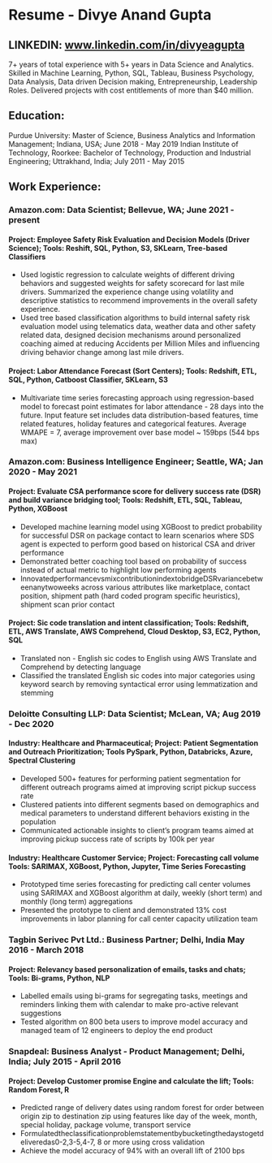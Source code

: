 # Resume - Divye Anand Gupta

## LINKEDIN: www.linkedin.com/in/divyeagupta

7+ years of total experience with 5+ years in Data Science and Analytics. Skilled in Machine Learning, Python, SQL, Tableau, Business Psychology, Data Analysis, Data driven Decision making, Entrepreneurship, Leadership Roles. Delivered projects with cost entitlements of more than $40 million.

## Education:
Purdue University: Master of Science, Business Analytics and Information Management; Indiana, USA; June 2018 - May 2019
Indian Institute of Technology, Roorkee: Bachelor of Technology, Production and Industrial Engineering; Uttrakhand, India; July 2011 - May 2015

## Work Experience:
### Amazon.com: Data Scientist; Bellevue, WA; June 2021 - present
#### Project: Employee Safety Risk Evaluation and Decision Models (Driver Science); Tools: Reshift, SQL, Python, S3, SKLearn, Tree-based Classifiers
* Used logistic regression to calculate weights of different driving behaviors and suggested weights for safety scorecard for last mile drivers. Summarized the experience change using volatility and descriptive statistics to recommend improvements in the overall safety experience.
* Used tree based classification algorithms to build internal safety risk evaluation model using telematics data, weather data and other safety related data, designed decision mechanisms around personalized coaching aimed at reducing Accidents per Million Miles and influencing driving behavior change among last mile drivers.

#### Project: Labor Attendance Forecast (Sort Centers); Tools: Redshift, ETL, SQL, Python, Catboost Classifier, SKLearn, S3
* Multivariate time series forecasting approach using regression-based model to forecast point estimates for labor attendance - 28 days into the future. Input feature set includes data distribution-based features, time related features, holiday features and categorical features. Average WMAPE = 7, average improvement over base model ~ 159bps (544 bps max)

### Amazon.com: Business Intelligence Engineer; Seattle, WA; Jan 2020 - May 2021
#### Project: Evaluate CSA performance score for delivery success rate (DSR) and build variance bridging tool; Tools: Redshift, ETL, SQL, Tableau, Python, XGBoost
* Developed machine learning model using XGBoost to predict probability for successful DSR on package contact to learn scenarios where SDS agent is expected to perform good based on historical CSA and driver performance
* Demonstrated better coaching tool based on probability of success instead of actual metric to highlight low performing agents
* InnovatedperformancevsmixcontributionindextobridgeDSRvariancebetweenanytwoweeks across various attributes like marketplace, contact position, shipment path (hard coded program specific heuristics), shipment scan prior contact
#### Project: Sic code translation and intent classification; Tools: Redshift, ETL, AWS Translate, AWS Comprehend, Cloud Desktop, S3, EC2, Python, SQL
* Translated non - English sic codes to English using AWS Translate and Comprehend by detecting language
* Classified the translated English sic codes into major categories using keyword search by removing syntactical error using lemmatization and stemming

### Deloitte Consulting LLP: Data Scientist; McLean, VA; Aug 2019 - Dec 2020
#### Industry: Healthcare and Pharmaceutical; Project: Patient Segmentation and Outreach Prioritization; Tools PySpark, Python, Databricks, Azure, Spectral Clustering
* Developed 500+ features for performing patient segmentation for different outreach programs aimed at improving script pickup success rate
* Clustered patients into different segments based on demographics and medical parameters to understand different behaviors existing in the population
* Communicated actionable insights to client’s program teams aimed at improving pickup success rate of scripts by 100k per year
#### Industry: Healthcare Customer Service; Project: Forecasting call volume Tools: SARIMAX, XGBoost, Python, Jupyter, Time Series Forecasting
* Prototyped time series forecasting for predicting call center volumes using SARIMAX and XGBoost algorithm at daily, weekly (short term) and monthly (long term) aggregations
* Presented the prototype to client and demonstrated 13% cost improvements in labor planning for call center capacity utilization team

### Tagbin Serivec Pvt Ltd.: Business Partner; Delhi, India May 2016 - March 2018
#### Project: Relevancy based personalization of emails, tasks and chats; Tools: Bi-grams, Python, NLP
* Labelled emails using bi-grams for segregating tasks, meetings and reminders linking them with calendar to make pro-active relevant suggestions
* Tested algorithm on 800 beta users to improve model accuracy and managed team of 12 engineers to deploy the end product

### Snapdeal: Business Analyst - Product Management; Delhi, India; July 2015 - April 2016
#### Project: Develop Customer promise Engine and calculate the lift; Tools: Random Forest, R
* Predicted range of delivery dates using random forest for order between origin zip to destination zip using features like day of the week, month, special holiday, package volume, transport service
* Formulatedtheclassificationproblemstatementbybucketingthedaystogetdeliveredas0-2,3-5,4-7, 8 or more using cross validation
* Achieve the model accuracy of 94% with an overall lift of 2100 bps
